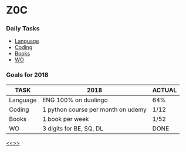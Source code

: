 
Z0C
======

### Daily Tasks

* [Language](https://github.com/ttltrk/ELSE/blob/master/LAN/ENG/LAN.MD)
* [Coding](https://github.com/ttltrk/PRG/blob/master/CODING.MD)
* [Books](https://github.com/ttltrk/BKS/blob/master/README.MD) 
* [WO](https://github.com/ttltrk/ELSE/blob/master/PWR/PWR.MD) 

### Goals for 2018

|TASK|2018|ACTUAL|
|---|----|----|
|Language|ENG 100% on duolingo|64%|
|Coding |1 python course per month on udemy|1/12|
|Books|1 book per week|1/52|
|WO|3 digits for BE, SQ, DL|DONE|

[<<>>](http://ttltrk.net/)
